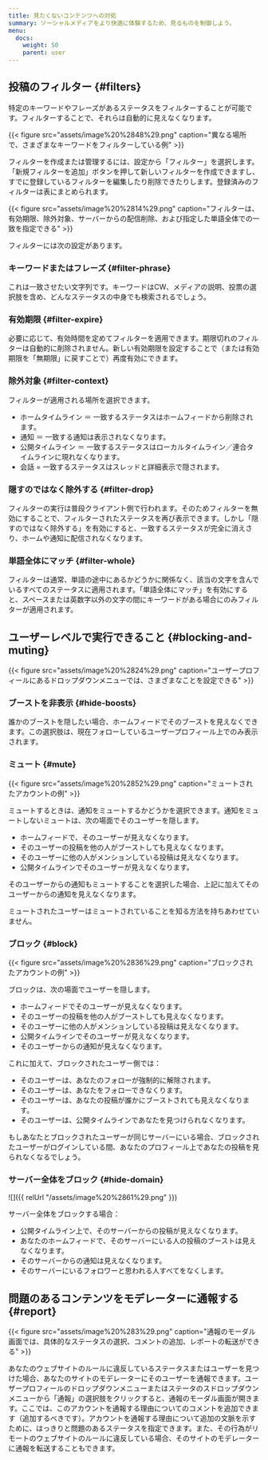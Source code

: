 ```yaml
---
title: 見たくないコンテンツへの対処
summary: ソーシャルメディアをより快適に体験するため、見るものを制御しよう。
menu:
  docs:
    weight: 50
    parent: user
---
```


## 投稿のフィルター {#filters}

特定のキーワードやフレーズがあるステータスをフィルターすることが可能です。フィルターすることで、それらは自動的に見えなくなります。

{{< figure src="assets/image%20%2848%29.png" caption="異なる場所で、さまざまなキーワードをフィルターしている例" >}}

フィルターを作成または管理するには、設定から「フィルター」を選択します。「新規フィルターを追加」ボタンを押して新しいフィルターを作成できますし、すでに登録しているフィルターを編集したり削除できたりします。登録済みのフィルターは表にまとめられます。

{{< figure src="assets/image%20%2814%29.png" caption="フィルターは、有効期限、除外対象、サーバーからの配信削除、および指定した単語全体での一致を指定できる" >}}

フィルターには次の設定があります。

### キーワードまたはフレーズ {#filter-phrase}

これは一致させたい文字列です。キーワードはCW、メディアの説明、投票の選択肢を含め、どんなステータスの中身でも検索されるでしょう。

### 有効期限 {#filter-expire}

必要に応じて、有効時間を定めてフィルターを適用できます。期限切れのフィルターは自動的に削除されません。新しい有効期限を設定することで（または有効期限を「無期限」に戻すことで）再度有効にできます。

### 除外対象 {#filter-context}

フィルターが適用される場所を選択できます。

* ホームタイムライン ＝ 一致するステータスはホームフィードから削除されます。
* 通知 ＝ 一致する通知は表示されなくなります。
* 公開タイムライン ＝ 一致するステータスはローカルタイムライン／連合タイムラインに現れなくなります。
* 会話 = 一致するステータスはスレッドと詳細表示で隠されます。

### 隠すのではなく除外する {#filter-drop}

フィルターの実行は普段クライアント側で行われます。そのためフィルターを無効にすることで、フィルターされたステータスを再び表示できます。しかし「隠すのではなく除外する」を有効にすると、一致するステータスが完全に消えさり、ホームや通知に配信されなくなります。

### 単語全体にマッチ {#filter-whole}

フィルターは通常、単語の途中にあるかどうかに関係なく、該当の文字を含んでいるすべてのステータスに適用されます。「単語全体にマッチ」を有効にすると、スペースまたは英数字以外の文字の間にキーワードがある場合にのみフィルターが適用されます。

## ユーザーレベルで実行できること {#blocking-and-muting}

{{< figure src="assets/image%20%2824%29.png" caption="ユーザープロフィールにあるドロップダウンメニューでは、さまざまなことを設定できる" >}}

### ブーストを非表示 {#hide-boosts}

誰かのブーストを隠したい場合、ホームフィードでそのブーストを見えなくできます。この選択肢は、現在フォローしているユーザープロフィール上でのみ表示されます。

### ミュート {#mute}

{{< figure src="assets/image%20%2852%29.png" caption="ミュートされたアカウントの例" >}}

ミュートするときは、通知をミュートするかどうかを選択できます。通知をミュートしないミュートは、次の場面でそのユーザーを隠します。

* ホームフィードで、そのユーザーが見えなくなります。
* そのユーザーの投稿を他の人がブーストしても見えなくなります。
* そのユーザーに他の人がメンションしている投稿は見えなくなります。
* 公開タイムラインでそのユーザーが見えなくなります。

そのユーザーからの通知もミュートすることを選択した場合、上記に加えてそのユーザーからの通知を見えなくなります。

ミュートされたユーザーはミュートされていることを知る方法を持ちあわせていません。

### ブロック {#block}

{{< figure src="assets/image%20%2836%29.png" caption="ブロックされたアカウントの例" >}}

ブロックは、次の場面でユーザーを隠します。

* ホームフィードでそのユーザーが見えなくなります。
* そのユーザーの投稿を他の人がブーストしても見えなくなります。
* そのユーザーに他の人がメンションしている投稿は見えなくなります。
* 公開タイムラインでそのユーザーが見えなくなります。
* そのユーザーからの通知が見えなくなります。

これに加えて、ブロックされたユーザー側では：

* そのユーザーは、あなたのフォローが強制的に解除されます。
* そのユーザーは、あなたをフォローできなくります。
* そのユーザーは、あなたの投稿が誰かにブーストされても見えなくなります。
* そのユーザーは、公開タイムラインであなたを見つけられなくなります。

もしあなたとブロックされたユーザーが同じサーバーにいる場合、ブロックされたユーザーがログインしている間、あなたのプロフィール上であなたの投稿を見られなくなるでしょう。

### サーバー全体をブロック {#hide-domain}

![]({{ relUrl "/assets/image%20%2861%29.png" }})

サーバー全体をブロックする場合：

* 公開タイムライン上で、そのサーバーからの投稿が見えなくなります。
* あなたのホームフィードで、そのサーバーにいる人の投稿のブーストは見えなくなります。
* そのサーバーからの通知は見えなくなります。
* そのサーバーにいるフォロワーと思われる人すべてをなくします。

## 問題のあるコンテンツをモデレーターに通報する {#report}

{{< figure src="assets/image%20%283%29.png" caption="通報のモーダル画面では、具体的なステータスの選択、コメントの追加、レポートの転送ができる" >}}

あなたのウェブサイトのルールに違反しているステータスまたはユーザーを見つけた場合、あなたのサイトのモデレーターにそのユーザーを通報できます。ユーザープロフィールのドロップダウンメニューまたはステータのスドロップダウンメニューから「通報」の選択肢をクリックすると、通報のモーダル画面が開きます。ここでは、このアカウントを通報する理由についてのコメントを追加できます（追加するべきです）。アカウントを通報する理由について追加の文脈を示すために、はっきりと問題のあるステータスを指定できます。また、その行為がリモートのウェブサイトのルールに違反している場合、そのサイトのモデレーターに通報を転送することもできます。
